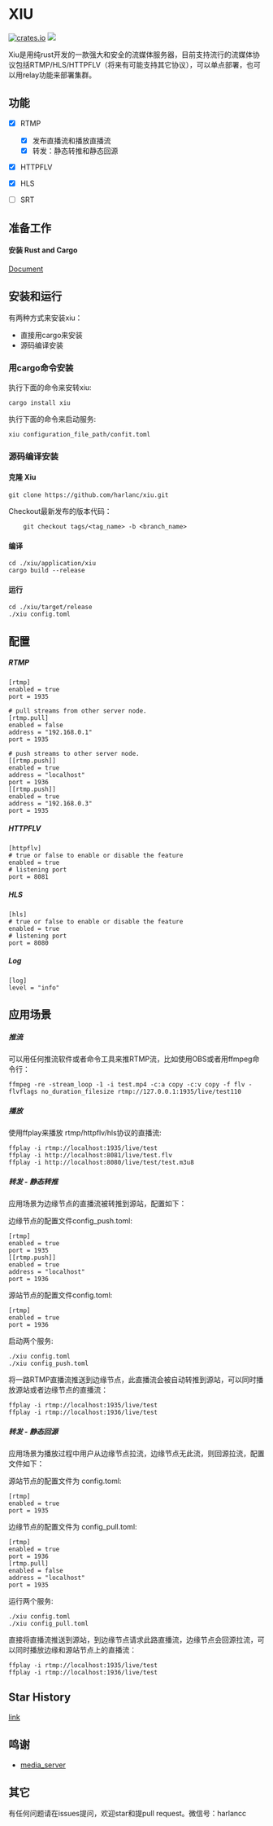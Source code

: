 # XIU


[![crates.io](https://img.shields.io/crates/v/xiu.svg)](https://crates.io/crates/xiu)
[![](https://app.travis-ci.com/harlanc/xiu.svg?branch=master)](https://app.travis-ci.com/github/harlanc/xiu)


Xiu是用纯rust开发的一款强大和安全的流媒体服务器，目前支持流行的流媒体协议包括RTMP/HLS/HTTPFLV（将来有可能支持其它协议），可以单点部署，也可以用relay功能来部署集群。

## 功能

- [x] RTMP
  - [x] 发布直播流和播放直播流
  - [x] 转发：静态转推和静态回源
- [x] HTTPFLV
- [x] HLS
- [ ] SRT


## 准备工作
#### 安装 Rust and Cargo


[Document](https://doc.rust-lang.org/cargo/getting-started/installation.html)

## 安装和运行

有两种方式来安装xiu：
 
 - 直接用cargo来安装
 - 源码编译安装


### 用cargo命令安装

执行下面的命令来安转xiu:

    cargo install xiu
    
执行下面的命令来启动服务:

    xiu configuration_file_path/confit.toml
    
### 源码编译安装

#### 克隆 Xiu

    git clone https://github.com/harlanc/xiu.git
 Checkout最新发布的版本代码：
 
        git checkout tags/<tag_name> -b <branch_name>
    

    
#### 编译

    cd ./xiu/application/xiu
    cargo build --release
#### 运行

    cd ./xiu/target/release
    ./xiu config.toml
    
## 配置

##### RTMP
    [rtmp]
    enabled = true
    port = 1935

    # pull streams from other server node.
    [rtmp.pull]
    enabled = false
    address = "192.168.0.1"
    port = 1935

    # push streams to other server node.
    [[rtmp.push]]
    enabled = true
    address = "localhost"
    port = 1936
    [[rtmp.push]]
    enabled = true
    address = "192.168.0.3"
    port = 1935
    
##### HTTPFLV

    [httpflv]
    # true or false to enable or disable the feature
    enabled = true
    # listening port
    port = 8081

##### HLS
    [hls]
    # true or false to enable or disable the feature
    enabled = true
    # listening port
    port = 8080

##### Log

    [log]
    level = "info"

    

    
## 应用场景

##### 推流

可以用任何推流软件或者命令工具来推RTMP流，比如使用OBS或者用ffmpeg命令行：

    ffmpeg -re -stream_loop -1 -i test.mp4 -c:a copy -c:v copy -f flv -flvflags no_duration_filesize rtmp://127.0.0.1:1935/live/test110


##### 播放

使用ffplay来播放 rtmp/httpflv/hls协议的直播流:

    ffplay -i rtmp://localhost:1935/live/test
    ffplay -i http://localhost:8081/live/test.flv
    ffplay -i http://localhost:8080/live/test/test.m3u8
    
##### 转发 - 静态转推

应用场景为边缘节点的直播流被转推到源站，配置如下：

边缘节点的配置文件config_push.toml:

    [rtmp]
    enabled = true
    port = 1935
    [[rtmp.push]]
    enabled = true
    address = "localhost"
    port = 1936
    
源站节点的配置文件config.toml:

    [rtmp]
    enabled = true
    port = 1936

启动两个服务:

    ./xiu config.toml
    ./xiu config_push.toml

将一路RTMP直播流推送到边缘节点，此直播流会被自动转推到源站，可以同时播放源站或者边缘节点的直播流：

    ffplay -i rtmp://localhost:1935/live/test
    ffplay -i rtmp://localhost:1936/live/test


    
##### 转发 - 静态回源

应用场景为播放过程中用户从边缘节点拉流，边缘节点无此流，则回源拉流，配置文件如下：

源站节点的配置文件为 config.toml:

    [rtmp]
    enabled = true
    port = 1935

 
边缘节点的配置文件为 config_pull.toml:

    [rtmp]
    enabled = true
    port = 1936
    [rtmp.pull]
    enabled = false
    address = "localhost"
    port = 1935

运行两个服务:

    ./xiu config.toml
    ./xiu config_pull.toml
    
直接将直播流推送到源站，到边缘节点请求此路直播流，边缘节点会回源拉流，可以同时播放边缘和源站节点上的直播流：

    ffplay -i rtmp://localhost:1935/live/test
    ffplay -i rtmp://localhost:1936/live/test
    
## Star History

[link](https://star-history.t9t.io/#harlanc/xiu)

## 鸣谢

 - [media_server](https://github.com/ireader/media-server.git)

## 其它

有任何问题请在issues提问，欢迎star和提pull request。微信号：harlancc
 
